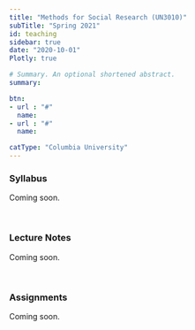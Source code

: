```yaml
---
title: "Methods for Social Research (UN3010)"
subTitle: "Spring 2021"
id: teaching
sidebar: true
date: "2020-10-01"
Plotly: true

# Summary. An optional shortened abstract.
summary:  

btn:
- url : "#"
  name: 
- url : "#"
  name: 

catType: "Columbia University"
---
```

### Syllabus

Coming soon.  


&nbsp;

### Lecture Notes

Coming soon. 


&nbsp;


### Assignments

Coming soon. 